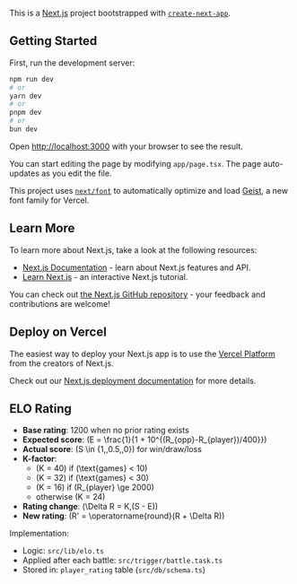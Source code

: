 This is a [Next.js](https://nextjs.org) project bootstrapped with [`create-next-app`](https://nextjs.org/docs/app/api-reference/cli/create-next-app).

## Getting Started

First, run the development server:

```bash
npm run dev
# or
yarn dev
# or
pnpm dev
# or
bun dev
```

Open [http://localhost:3000](http://localhost:3000) with your browser to see the result.

You can start editing the page by modifying `app/page.tsx`. The page auto-updates as you edit the file.

This project uses [`next/font`](https://nextjs.org/docs/app/building-your-application/optimizing/fonts) to automatically optimize and load [Geist](https://vercel.com/font), a new font family for Vercel.

## Learn More

To learn more about Next.js, take a look at the following resources:

- [Next.js Documentation](https://nextjs.org/docs) - learn about Next.js features and API.
- [Learn Next.js](https://nextjs.org/learn) - an interactive Next.js tutorial.

You can check out [the Next.js GitHub repository](https://github.com/vercel/next.js) - your feedback and contributions are welcome!

## Deploy on Vercel

The easiest way to deploy your Next.js app is to use the [Vercel Platform](https://vercel.com/new?utm_medium=default-template&filter=next.js&utm_source=create-next-app&utm_campaign=create-next-app-readme) from the creators of Next.js.

Check out our [Next.js deployment documentation](https://nextjs.org/docs/app/building-your-application/deploying) for more details.

## ELO Rating 

- **Base rating**: 1200 when no prior rating exists
- **Expected score**: \(E = \frac{1}{1 + 10^{(R_{opp}-R_{player})/400}}\)
- **Actual score**: \(S \in \{1,\,0.5,\,0\}\) for win/draw/loss
- **K-factor**:
  - \(K = 40\) if \(\text{games} < 10\)
  - \(K = 32\) if \(\text{games} < 30\)
  - \(K = 16\) if \(R_{player} \ge 2000\)
  - otherwise \(K = 24\)
- **Rating change**: \(\Delta R = K\,(S - E)\)
- **New rating**: \(R' = \operatorname{round}(R + \Delta R)\)

Implementation:
- Logic: `src/lib/elo.ts`
- Applied after each battle: `src/trigger/battle.task.ts`
- Stored in: `player_rating` table (`src/db/schema.ts`)
